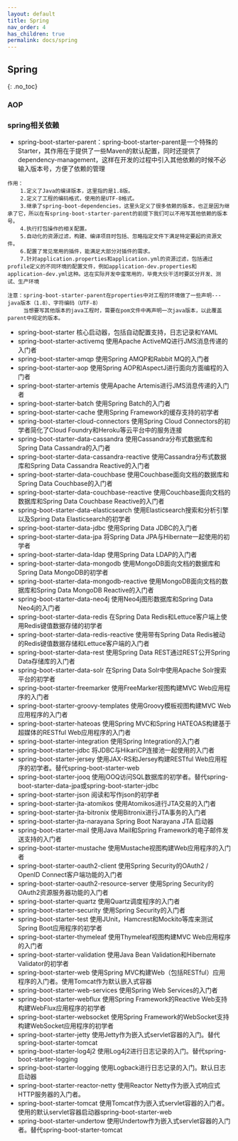 ```yaml
---
layout: default
title: Spring
nav_order: 4
has_children: true
permalink: docs/spring
---
```


## Spring
{: .no_toc}

### AOP

### spring相关依赖
- spring-boot-starter-parent：spring-boot-starter-parent是一个特殊的Starter，其作用在于提供了一些Maven的默认配置，同时还提供了dependency-management，这样在开发的过程中引入其他依赖的时候不必输入版本号，方便了依赖的管理

````    
作用：
    1.定义了Java的编译版本，这里指的是1.8版。
    2.定义了工程的编码格式，使用的是UTF-8格式。
    3.继承了spring-boot-dependencies，这里头定义了很多依赖的版本，也正是因为继承了它，所以在有spring-boot-starter-parent的前提下我们可以不用写其他依赖的版本号。
    4.执行打包操作的相关配置。
    5.自动化的资源过滤，构建、编译项目时包括、忽略指定文件下满足特定要起的资源文件。
    6.配置了常见常用的插件，能满足大部分对插件的需求。
    7.针对application.properties和application.yml的资源过滤，包括通过profile定义的不同环境的配置文件，例如application-dev.properties和application-dev.yml这种。这在实际开发中蛮常用的，毕竟大伙干活时要区分开发、测试、生产环境
    
注意：spring-boot-starter-parent在properties中对工程的环境做了一些声明---java版本（1.8）、字符编码（UTF-8）
     当想要写其他版本的java工程时，需要在pom文件中再声明一次java版本，以此覆盖parent中规定的版本。

````    

- spring-boot-starter                核心启动器，包括自动配置支持，日志记录和YAML    
- spring-boot-starter-activemq            使用Apache ActiveMQ进行JMS消息传递的入门者
- spring-boot-starter-amqp            使用Spring AMQP和Rabbit MQ的入门者    
- spring-boot-starter-aop                使用Spring AOP和AspectJ进行面向方面编程的入门者    
- spring-boot-starter-artemis            使用Apache Artemis进行JMS消息传递的入门者    
- spring-boot-starter-batch            使用Spring Batch的入门者
- spring-boot-starter-cache            使用Spring Framework的缓存支持的初学者    
- spring-boot-starter-cloud-connectors        使用Spring Cloud Connectors的初学者简化了Cloud Foundry和Heroku等云平台中的服务连接
- spring-boot-starter-data-cassandra        使用Cassandra分布式数据库和Spring Data Cassandra的入门者
- spring-boot-starter-data-cassandra-reactive    使用Cassandra分布式数据库和Spring Data Cassandra Reactive的入门者
- spring-boot-starter-data-couchbase        使用Couchbase面向文档的数据库和Spring Data Couchbase的入门者
- spring-boot-starter-data-couchbase-reactive    使用Couchbase面向文档的数据库和Spring Data Couchbase Reactive的入门者
- spring-boot-starter-data-elasticsearch        使用Elasticsearch搜索和分析引擎以及Spring Data Elasticsearch的初学者
- spring-boot-starter-data-jdbc            使用Spring Data JDBC的入门者
- spring-boot-starter-data-jpa            将Spring Data JPA与Hibernate一起使用的初学者
- spring-boot-starter-data-ldap            使用Spring Data LDAP的入门者
- spring-boot-starter-data-mongodb        使用MongoDB面向文档的数据库和Spring Data MongoDB的初学者
- spring-boot-starter-data-mongodb-reactive    使用MongoDB面向文档的数据库和Spring Data MongoDB Reactive的入门者
- spring-boot-starter-data-neo4j            使用Neo4j图形数据库和Spring Data Neo4j的入门者
- spring-boot-starter-data-redis            在Spring Data Redis和Lettuce客户端上使用Redis键值数据存储的初学者
- spring-boot-starter-data-redis-reactive        使用带有Spring Data Redis被动的Redis键值数据存储和Lettuce客户端的入门者
- spring-boot-starter-data-rest            使用Spring Data REST通过REST公开Spring Data存储库的入门者
- spring-boot-starter-data-solr            在Spring Data Solr中使用Apache Solr搜索平台的初学者
- spring-boot-starter-freemarker            使用FreeMarker视图构建MVC Web应用程序的入门者
- spring-boot-starter-groovy-templates        使用Groovy模板视图构建MVC Web应用程序的入门者
- spring-boot-starter-hateoas            使用Spring MVC和Spring HATEOAS构建基于超媒体的RESTful Web应用程序的入门者
- spring-boot-starter-integration            使用Spring Integration的入门者
- spring-boot-starter-jdbc            将JDBC与HikariCP连接池一起使用的入门者
- spring-boot-starter-jersey            使用JAX-RS和Jersey构建RESTful Web应用程序的初学者。替代spring-boot-starter-web
- spring-boot-starter-jooq            使用jOOQ访问SQL数据库的初学者。替代spring-boot-starter-data-jpa或spring-boot-starter-jdbc
- spring-boot-starter-json            阅读和写作json的初学者
- spring-boot-starter-jta-atomikos        使用Atomikos进行JTA交易的入门者
- spring-boot-starter-jta-bitronix        使用Bitronix进行JTA事务的入门者
- spring-boot-starter-jta-narayana        Spring Boot Narayana JTA 启动器
- spring-boot-starter-mail            使用Java Mail和Spring Framework的电子邮件发送支持的入门者
- spring-boot-starter-mustache            使用Mustache视图构建Web应用程序的入门者
- spring-boot-starter-oauth2-client        使用Spring Security的OAuth2 / OpenID Connect客户端功能的入门者
- spring-boot-starter-oauth2-resource-server    使用Spring Security的OAuth2资源服务器功能的入门者
- spring-boot-starter-quartz            使用Quartz调度程序的入门者    
- spring-boot-starter-security            使用Spring Security的入门者
- spring-boot-starter-test            使用JUnit，Hamcrest和Mockito等库来测试Spring Boot应用程序的初学者    
- spring-boot-starter-thymeleaf            使用Thymeleaf视图构建MVC Web应用程序的入门者
- spring-boot-starter-validation            使用Java Bean Validation和Hibernate Validator的初学者
- spring-boot-starter-web                使用Spring MVC构建Web（包括RESTful）应用程序的入门者。使用Tomcat作为默认嵌入式容器
- spring-boot-starter-web-services        使用Spring Web Services的入门者
- spring-boot-starter-webflux            使用Spring Framework的Reactive Web支持构建WebFlux应用程序的初学者
- spring-boot-starter-websocket            使用Spring Framework的WebSocket支持构建WebSocket应用程序的初学者
- spring-boot-starter-jetty            使用Jetty作为嵌入式servlet容器的入门。替代spring-boot-starter-tomcat
- spring-boot-starter-log4j2            使用Log4j2进行日志记录的入门。替代spring-boot-starter-logging
- spring-boot-starter-logging            使用Logback进行日志记录的入门。默认日志启动器
- spring-boot-starter-reactor-netty        使用Reactor Netty作为嵌入式响应式HTTP服务器的入门者。
- spring-boot-starter-tomcat            使用Tomcat作为嵌入式servlet容器的入门者。使用的默认servlet容器启动器spring-boot-starter-web
- spring-boot-starter-undertow            使用Undertow作为嵌入式servlet容器的入门者。替代spring-boot-starter-tomcat



